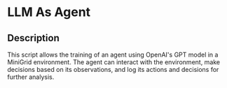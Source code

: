 # LLM As Agent

## Description
This script allows the training of an agent using OpenAI's GPT model in a MiniGrid environment. The agent can interact with the environment, make decisions based on its observations, and log its actions and decisions for further analysis.
